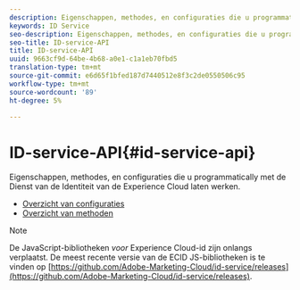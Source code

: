 ```yaml
---
description: Eigenschappen, methodes, en configuraties die u programmatically met de Dienst van de Identiteit van de Experience Cloud laten werken.
keywords: ID Service
seo-description: Eigenschappen, methodes, en configuraties die u programmatically met de Dienst van de Identiteit van de Experience Cloud laten werken.
seo-title: ID-service-API
title: ID-service-API
uuid: 9663cf9d-64be-4b68-a0e1-c1a1eb70fbd5
translation-type: tm+mt
source-git-commit: e6d65f1bfed187d7440512e8f3c2de0550506c95
workflow-type: tm+mt
source-wordcount: '89'
ht-degree: 5%

---
```



# ID-service-API{#id-service-api}

Eigenschappen, methodes, en configuraties die u programmatically met de Dienst van de Identiteit van de Experience Cloud laten werken.

* [Overzicht van configuraties](function-vars/function-vars.md)
* [Overzicht van methoden](get-set/get-set.md)

>[!NOTE]
>
>De JavaScript-bibliotheken *voor* Experience Cloud-id zijn onlangs verplaatst. De meest recente versie van de ECID JS-bibliotheken is te vinden op [https://github.com/Adobe-Marketing-Cloud/id-service/releases](https://github.com/Adobe-Marketing-Cloud/id-service/releases).

